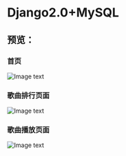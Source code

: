 # Django2.0+MySQL

## 预览：
### 首页
![Image text](https://github.com/liupenggg/music/blob/master/photo/1.png)
### 歌曲排行页面
![Image text](https://github.com/liupenggg/music/blob/master/photo/6.png)
### 歌曲播放页面
![Image text](https://github.com/liupenggg/music/blob/master/photo/7.png)
